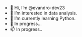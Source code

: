 - 👋 Hi, I’m @evandro-dev23
- 👀 I’m interested in data analysis.
- 🌱 I’m currently learning Python.
- 💞️ In progress...
- 📫 In progress..

<!---
evandro-dev23/evandro-dev23 is a ✨ special ✨ repository because its `README.md` (this file) appears on your GitHub profile.
You can click the Preview link to take a look at your changes.
--->
